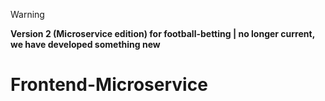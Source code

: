 > [!WARNING] 
> __Version 2 (Microservice edition) for football-betting |  no longer current, we have developed something new__

# Frontend-Microservice
